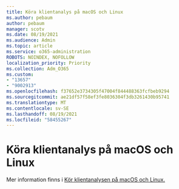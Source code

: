 ```yaml
---
title: Köra klientanalys på macOS och Linux
ms.author: pebaum
author: pebaum
manager: scotv
ms.date: 08/19/2021
ms.audience: Admin
ms.topic: article
ms.service: o365-administration
ROBOTS: NOINDEX, NOFOLLOW
localization_priority: Priority
ms.collection: Adm_O365
ms.custom:
- "13657"
- "9002913"
ms.openlocfilehash: f37652e3734305f47004f844488363fcfbeb9294
ms.sourcegitcommit: ae21df57f58ef3fe8036304f3db3261430b95741
ms.translationtype: MT
ms.contentlocale: sv-SE
ms.lasthandoff: 08/19/2021
ms.locfileid: "58455267"
---
```

# <a name="run-the-client-analyzer-on-macos-and-linux"></a>Köra klientanalys på macOS och Linux

Mer information finns i [Kör klientanalysen på macOS och Linux.](https://docs.microsoft.com/microsoft-365/security/defender-endpoint/run-analyzer-macos-linux)